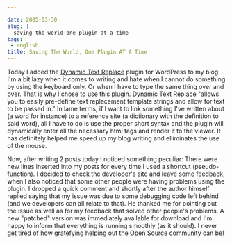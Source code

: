```yaml
---

date: 2005-03-30
slug: |
  saving-the-world-one-plugin-at-a-time
tags:
 - english
title: Saving The World, One Plugin AT A Time
---
```


Today I added the [Dynamic Text
Replace](http://www.coffee2code.com/archives/2005/03/29/plugin-dynamic-text-replace/)
plugin for WordPress to my blog. I'm a bit lazy when it comes to writing
and hate when I cannot do something by using the keyboard only. Or when
I have to type the same thing over and over. That is why I chose to use
this plugin. Dynamic Text Replace "allows you to easily pre-define text
replacement template strings and allow for text to be passed in." In
lame terms, if I want to link something I've written about (a word for
instance) to a reference site (a dictionary with the definition to said
word), all I have to do is use the proper short syntax and the plugin
will dynamically enter all the necessary html tags and render it to the
viewer. It has definitely helped me speed up my blog writing and
elliminates the use of the mouse.

Now, after writing 2 posts today I noticed something peculiar: There
were new lines inserted into my posts for every time I used a shortcut
(pseudo-function). I decided to check the developer's site and leave
some feedback, when I also noticed that some other people were having
problems using the plugin. I dropped a quick comment and shortly after
the author himself replied saying that my issue was due to some
debugging code left behind (and we developers can all relate to that).
He thanked me for pointing out the issue as well as for my feedback that
solved other people's problems. A new "patched" version was immediately
available for download and I'm happy to inform that everything is
running smoothly (as it should). I never get tired of how gratefying
helping out the Open Source community can be!
